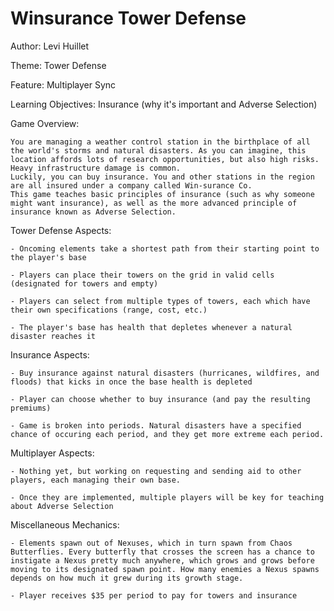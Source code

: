 # Winsurance Tower Defense

Author: Levi Huillet

Theme: Tower Defense

Feature: Multiplayer Sync

Learning Objectives: Insurance (why it's important and Adverse Selection)


Game Overview:

	You are managing a weather control station in the birthplace of all the world's storms and natural disasters. As you can imagine, this location affords lots of research opportunities, but also high risks. Heavy infrastructure damage is common.
	Luckily, you can buy insurance. You and other stations in the region are all insured under a company called Win-surance Co.
	This game teaches basic principles of insurance (such as why someone might want insurance), as well as the more advanced principle of insurance known as Adverse Selection.


Tower Defense Aspects:

	- Oncoming elements take a shortest path from their starting point to the player's base
	
	- Players can place their towers on the grid in valid cells (designated for towers and empty)

	- Players can select from multiple types of towers, each which have their own specifications (range, cost, etc.)
	
	- The player's base has health that depletes whenever a natural disaster reaches it


Insurance Aspects:
	
	- Buy insurance against natural disasters (hurricanes, wildfires, and floods) that kicks in once the base health is depleted
	
	- Player can choose whether to buy insurance (and pay the resulting premiums)
	
	- Game is broken into periods. Natural disasters have a specified chance of occuring each period, and they get more extreme each period.


Multiplayer Aspects:

	- Nothing yet, but working on requesting and sending aid to other players, each managing their own base.

	- Once they are implemented, multiple players will be key for teaching about Adverse Selection
	
	
Miscellaneous Mechanics:

	- Elements spawn out of Nexuses, which in turn spawn from Chaos Butterflies. Every butterfly that crosses the screen has a chance to instigate a Nexus pretty much anywhere, which grows and grows before moving to its designated spawn point. How many enemies a Nexus spawns depends on how much it grew during its growth stage.

	- Player receives $35 per period to pay for towers and insurance